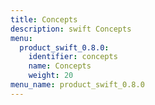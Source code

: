 ```yaml
---
title: Concepts
description: swift Concepts
menu:
  product_swift_0.8.0:
    identifier: concepts
    name: Concepts
    weight: 20
menu_name: product_swift_0.8.0
---
```


